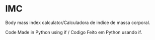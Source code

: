 # IMC
Body mass index calculator/Calculadora de indice de massa corporal.


Code Made in Python using if / Codigo Feito em Python usando if.
